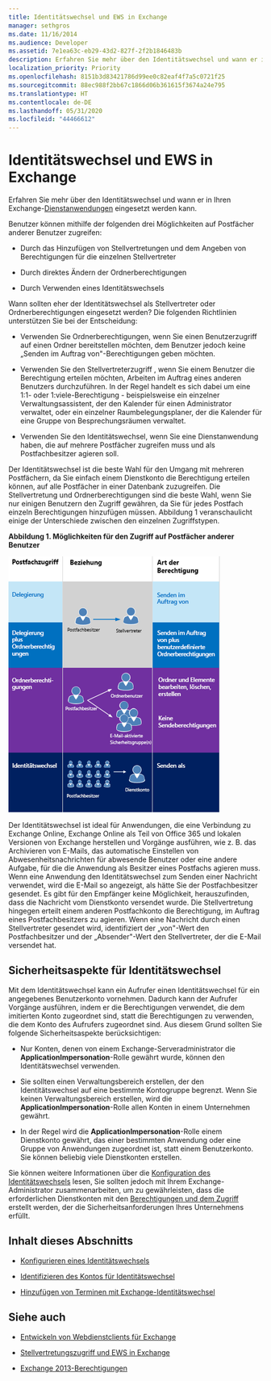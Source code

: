 ```yaml
---
title: Identitätswechsel und EWS in Exchange
manager: sethgros
ms.date: 11/16/2014
ms.audience: Developer
ms.assetid: 7e1ea63c-eb29-43d2-827f-2f2b1846483b
description: Erfahren Sie mehr über den Identitätswechsel und wann er in Ihren Exchange-Dienstanwendungen eingesetzt werden kann.
localization_priority: Priority
ms.openlocfilehash: 8151b3d83421786d99ee0c82eaf4f7a5c0721f25
ms.sourcegitcommit: 88ec988f2bb67c1866d06b361615f3674a24e795
ms.translationtype: HT
ms.contentlocale: de-DE
ms.lasthandoff: 05/31/2020
ms.locfileid: "44466612"
---
```

# <a name="impersonation-and-ews-in-exchange"></a>Identitätswechsel und EWS in Exchange

Erfahren Sie mehr über den Identitätswechsel und wann er in Ihren Exchange-[Dienstanwendungen](ews-application-types.md) eingesetzt werden kann.
  
Benutzer können mithilfe der folgenden drei Möglichkeiten auf Postfächer anderer Benutzer zugreifen:
  
- Durch das Hinzufügen von Stellvertretungen und dem Angeben von Berechtigungen für die einzelnen Stellvertreter
    
- Durch direktes Ändern der Ordnerberechtigungen
    
- Durch Verwenden eines Identitätswechsels
    
Wann sollten eher der Identitätswechsel als Stellvertreter oder Ordnerberechtigungen eingesetzt werden? Die folgenden Richtlinien unterstützen Sie bei der Entscheidung:
  
- Verwenden Sie Ordnerberechtigungen, wenn Sie einen Benutzerzugriff auf einen Ordner bereitstellen möchten, dem Benutzer jedoch keine „Senden im Auftrag von"-Berechtigungen geben möchten. 
    
- Verwenden Sie den Stellvertreterzugriff , wenn Sie einem Benutzer die Berechtigung erteilen möchten, Arbeiten im Auftrag eines anderen Benutzers durchzuführen. In der Regel handelt es sich dabei um eine 1:1- oder 1:viele-Berechtigung - beispielsweise ein einzelner Verwaltungsassistent, der den Kalender für einen Administrator verwaltet, oder ein einzelner Raumbelegungsplaner, der die Kalender für eine Gruppe von Besprechungsräumen verwaltet.
    
- Verwenden Sie den Identitätswechsel, wenn Sie eine Dienstanwendung haben, die auf mehrere Postfächer zugreifen muss und als Postfachbesitzer agieren soll.
    
Der Identitätswechsel ist die beste Wahl für den Umgang mit mehreren Postfächern, da Sie einfach einem Dienstkonto die Berechtigung erteilen können, auf alle Postfächer in einer Datenbank zuzugreifen. Die Stellvertretung und Ordnerberechtigungen sind die beste Wahl, wenn Sie nur einigen Benutzern den Zugriff gewähren, da Sie für jedes Postfach einzeln Berechtigungen hinzufügen müssen. Abbildung 1 veranschaulicht einige der Unterschiede zwischen den einzelnen Zugriffstypen.
  
**Abbildung 1. Möglichkeiten für den Zugriff auf Postfächer anderer Benutzer**

![Diagramm, das Postfachzugriffstypen, die die Beziehung zwischen dem/den Postfacheigentümer(n) und dem Delegaten für jeden Typ und den Berechtigungstyp zeigt. Senden im Namen von Berechtigungen für Delegation und/oder Ordnerberechtigungen. Senden als Berechtigungen für Identitätswechsel.](media/Ex15_Delegate_Overview.png)
  
Der Identitätswechsel ist ideal für Anwendungen, die eine Verbindung zu Exchange Online, Exchange Online als Teil von Office 365 und lokalen Versionen von Exchange herstellen und Vorgänge ausführen, wie z. B. das Archivieren von E-Mails, das automatische Einstellen von Abwesenheitsnachrichten für abwesende Benutzer oder eine andere Aufgabe, für die die Anwendung als Besitzer eines Postfachs agieren muss. Wenn eine Anwendung den Identitätswechsel zum Senden einer Nachricht verwendet, wird die E-Mail so angezeigt, als hätte Sie der Postfachbesitzer gesendet. Es gibt für den Empfänger keine Möglichkeit, herauszufinden, dass die Nachricht vom Dienstkonto versendet wurde. Die Stellvertretung hingegen erteilt einem anderen Postfachkonto die Berechtigung, im Auftrag eines Postfachbesitzers zu agieren. Wenn eine Nachricht durch einen Stellvertreter gesendet wird, identifiziert der „von"-Wert den Postfachbesitzer und der „Absender"-Wert den Stellvertreter, der die E-Mail versendet hat. 
  
## <a name="security-considerations-for-impersonation"></a>Sicherheitsaspekte für Identitätswechsel

Mit dem Identitätswechsel kann ein Aufrufer einen Identitätswechsel für ein angegebenes Benutzerkonto vornehmen. Dadurch kann der Aufrufer Vorgänge ausführen, indem er die Berechtigungen verwendet, die dem imitierten Konto zugeordnet sind, statt die Berechtigungen zu verwenden, die dem Konto des Aufrufers zugeordnet sind. Aus diesem Grund sollten Sie folgende Sicherheitsaspekte berücksichtigen:
  
- Nur Konten, denen von einem Exchange-Serveradministrator die **ApplicationImpersonation**-Rolle gewährt wurde, können den Identitätswechsel verwenden. 
    
- Sie sollten einen Verwaltungsbereich erstellen, der den Identitätswechsel auf eine bestimmte Kontogruppe begrenzt. Wenn Sie keinen Verwaltungsbereich erstellen, wird die **ApplicationImpersonation**-Rolle allen Konten in einem Unternehmen gewährt. 
    
- In der Regel wird die **ApplicationImpersonation**-Rolle einem Dienstkonto gewährt, das einer bestimmten Anwendung oder eine Gruppe von Anwendungen zugeordnet ist, statt einem Benutzerkonto. Sie können beliebig viele Dienstkonten erstellen. 
    
Sie können weitere Informationen über die [Konfiguration des Identitätswechsels](how-to-configure-impersonation.md) lesen, Sie sollten jedoch mit Ihrem Exchange-Administrator zusammenarbeiten, um zu gewährleisten, dass die erforderlichen Dienstkonten mit den [Berechtigungen und dem Zugriff](https://technet.microsoft.com/library/dd351175%28v=exchg.150%29.aspx) erstellt werden, der die Sicherheitsanforderungen Ihres Unternehmens erfüllt. 
  
## <a name="in-this-section"></a>Inhalt dieses Abschnitts

- [Konfigurieren eines Identitätswechsels](how-to-configure-impersonation.md)
    
- [Identifizieren des Kontos für Identitätswechsel](how-to-identify-the-account-to-impersonate.md)
    
- [Hinzufügen von Terminen mit Exchange-Identitätswechsel](how-to-add-appointments-by-using-exchange-impersonation.md)
    
## <a name="see-also"></a>Siehe auch


- [Entwickeln von Webdienstclients für Exchange](develop-web-service-clients-for-exchange.md)
    
- [Stellvertretungszugriff und EWS in Exchange](delegate-access-and-ews-in-exchange.md)
    
- [Exchange 2013-Berechtigungen](https://technet.microsoft.com/library/dd351175%28v=exchg.150%29.aspx)
    


